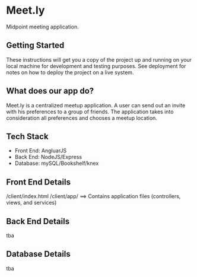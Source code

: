 # Meet.ly
Midpoint meeting application.

## Getting Started
These instructions will get you a copy of the project up and running on your local machine for development and testing purposes.
See deployment for notes on how to deploy the project on a live system.

## What does our app do?
Meet.ly is a centralized meetup application. A user can send out an invite with his preferences to a group of friends. The application takes into consideration all preferences and chooses a meetup location.

## Tech Stack
- Front End: AngluarJS
- Back End: NodeJS/Express
- Database: mySQL/Bookshelf/knex

## Front End Details
/client/index.html
/client/app/ ==> Contains application files (controllers, views, and services)

## Back End Details
tba

## Database Details
tba
